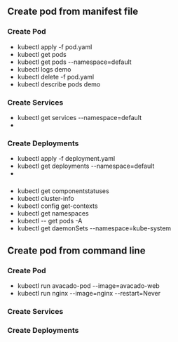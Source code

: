 ## Create pod from manifest file
### Create Pod
- kubectl apply -f pod.yaml
- kubectl get pods
- kubectl get pods --namespace=default 
- kubectl logs demo
- kubectl delete -f pod.yaml 
- kubectl describe pods demo

### Create Services
- kubectl get services --namespace=default
-

### Create Deployments
- kubectl apply -f deployment.yaml
- kubectl get deployments --namespace=default
- 

###
- kubectl get componentstatuses
- kubectl cluster-info
- kubectl config get-contexts
- kubectl get namespaces
- kubectl -- get pods -A
- kubectl get daemonSets --namespace=kube-system

## Create pod from command line
### Create Pod
- kubectl run avacado-pod --image=avacado-web
- kubectl run nginx --image=nginx --restart=Never

### Create Services


### Create Deployments








